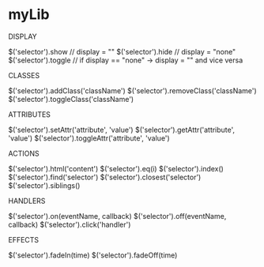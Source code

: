 # myLib

DISPLAY

$('selector').show // display = ""
$('selector').hide // display = "none"
$('selector').toggle // if display == "none" -> display = "" and vice versa

CLASSES

$('selector').addClass('className')
$('selector').removeClass('className')
$('selector').toggleClass('className')

ATTRIBUTES

$('selector').setAttr('attribute', 'value')
$('selector').getAttr('attribute', 'value')
$('selector').toggleAttr('attribute', 'value')

ACTIONS

$('selector').html('content')
$('selector').eq(i)
$('selector').index()
$('selector').find('selector')
$('selector').closest('selector')
$('selector').siblings()

HANDLERS

$('selector').on(eventName, callback)
$('selector').off(eventName, callback)
$('selector').click('handler')

EFFECTS

$('selector').fadeIn(time)
$('selector').fadeOff(time)
